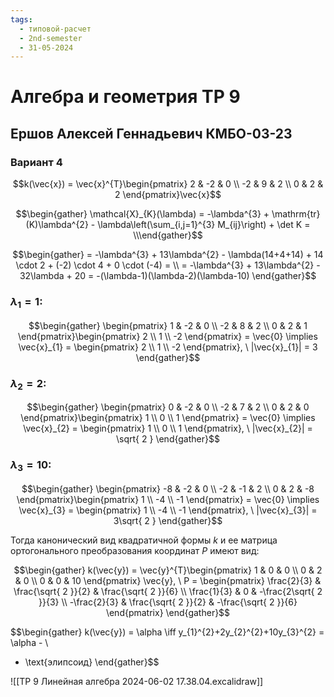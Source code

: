 ```yaml
---
tags:
  - типовой-расчет
  - 2nd-semester
  - 31-05-2024
---
```


# Алгебра и геометрия ТР 9

## Ершов Алексей Геннадьевич КМБО-03-23

### Вариант 4

$$k(\vec{x}) = \vec{x}^{T}\begin{pmatrix}
2 & -2 & 0 \\
-2 & 9 & 2 \\
0 & 2 & 2
\end{pmatrix}\vec{x}$$

$$\begin{gather}
\mathcal{X}_{K}(\lambda) = -\lambda^{3} + \mathrm{tr}(K)\lambda^{2} - \lambda\left(\sum_{i,j=1}^{3} M_{ij}\right) + \det K = \\\end{gather}$$

$$\begin{gather}
= -\lambda^{3} + 13\lambda^{2} - \lambda(14+4+14) + 14 \cdot 2 + (-2) \cdot 4 + 0 \cdot (-4) = \\
= -\lambda^{3} + 13\lambda^{2} - 32\lambda + 20 = -(\lambda-1)(\lambda-2)(\lambda-10)
\end{gather}$$

### $\lambda_{1} = 1$:

$$\begin{gather}
\begin{pmatrix}
1 & -2 & 0 \\
-2 & 8 & 2 \\
0 & 2 & 1
\end{pmatrix}\begin{pmatrix}
2 \\
1 \\
-2
\end{pmatrix} = \vec{0} \implies \vec{x}_{1} = \begin{pmatrix}
2 \\
1 \\
-2
\end{pmatrix}, \ |\vec{x}_{1}| = 3
\end{gather}$$

### $\lambda_{2} = 2$:

$$\begin{gather}
\begin{pmatrix}
0 & -2 & 0 \\
-2 & 7 & 2 \\
0 & 2 & 0
\end{pmatrix}\begin{pmatrix}
1 \\
0 \\
1
\end{pmatrix} = \vec{0} \implies \vec{x}_{2} = \begin{pmatrix}
1 \\
0 \\
1
\end{pmatrix}, \ |\vec{x}_{2}| = \sqrt{ 2 }
\end{gather}$$

### $\lambda_{3} = 10$:

$$\begin{gather}
\begin{pmatrix}
-8 & -2 & 0 \\
-2 & -1 & 2 \\
0 & 2 & -8
\end{pmatrix}\begin{pmatrix}
1 \\
-4 \\
-1
\end{pmatrix} = \vec{0} \implies \vec{x}_{3} = \begin{pmatrix}
1 \\
-4 \\
-1
\end{pmatrix}, \ |\vec{x}_{3}| = 3\sqrt{ 2 }
\end{gather}$$

Тогда канонический вид квадратичной формы $k$ и ее матрица ортогонального преобразования координат $P$ имеют вид:

$$\begin{gather}
k(\vec{y}) = \vec{y}^{T}\begin{pmatrix}
1 & 0 & 0 \\
0 & 2 & 0 \\
0 & 0 & 10
\end{pmatrix} \vec{y}, \ P = \begin{pmatrix}
\frac{2}{3} & \frac{\sqrt{ 2 }}{2} & \frac{\sqrt{ 2 }}{6} \\
\frac{1}{3} & 0 & -\frac{2\sqrt{ 2 }}{3} \\
-\frac{2}{3} & \frac{\sqrt{ 2 }}{2} & -\frac{\sqrt{ 2 }}{6}
\end{pmatrix}
\end{gather}$$

$$\begin{gather}
k(\vec{y}) = \alpha \iff y_{1}^{2}+2y_{2}^{2}+10y_{3}^{2} = \alpha - \\
- \text{элипсоид}
\end{gather}$$

![[ТР 9 Линейная алгебра 2024-06-02 17.38.04.excalidraw]]